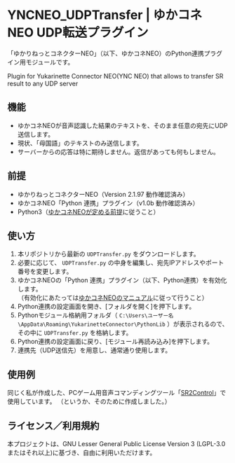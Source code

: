 #	YNCNEO_UDPTransfer | ゆかコネNEO UDP転送プラグイン  

「ゆかりねっとコネクターNEO」（以下、ゆかコネNEO）のPython連携プラグイン用モジュールです。  

Plugin for Yukarinette Connector NEO(YNC NEO) that allows to transfer SR result to any UDP server  

##	機能  
-	ゆかコネNEOが音声認識した結果のテキストを、そのまま任意の宛先にUDP送信します。
-	現状、「母国語」のテキストのみ送信します。
-	サーバーからの応答は特に期待しません。返信があっても何もしません。

##	前提
-	ゆかりねっとコネクターNEO（Version 2.1.97 動作確認済み）
-	ゆかコネNEO「Python 連携」プラグイン（v1.0b 動作確認済み）
-	Python3（[ゆかコネNEOが定める前提](https://nmori.github.io/yncneo-Docs/plugin/plugin_pythonunit/#_4)に従うこと）

##	使い方
1.	本リポジトリから最新の `UDPTransfer.py` をダウンロードします。
2.	必要に応じて、 `UDPTransfer.py` の中身を編集し、宛先IPアドレスやポート番号を変更します。
3.	ゆかコネNEOの「Python 連携」プラグイン（以下、Python連携）を有効化します。  
（有効化にあたっては[ゆかコネNEOのマニュアル](https://nmori.github.io/yncneo-Docs/plugin/plugin_pythonunit/)に従って行うこと）  
4.	Python連携の設定画面を開き、[フォルダを開く]を押下します。
5.	Pythonモジュール格納用フォルダ（ `C:\Users\ユーザー名\AppData\Roaming\YukarinetteConnector\PythonLib` ）が表示されるので、その中に `UDPTransfer.py` を格納します。
6.	Python連携の設定画面に戻り、[モジュール再読み込み]を押下します。
7.	連携先（UDP送信先）を用意し、通常通り使用します。

##	使用例  
同じく私が作成した、PCゲーム用音声コマンディングツール「[SR2Control](https://github.com/Domtaro/)」で使用しています。
（というか、そのために作成しました。）

## ライセンス／利用規約

本プロジェクトは、GNU Lesser General Public License Version 3 (LGPL-3.0 またはそれ以上)に基づき、自由に利用いただけます。
